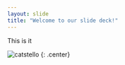 ```yaml
---
layout: slide
title: "Welcome to our slide deck!"
---
```


This is it

![catstello](https://octodex.github.com/images/catstello.png)
{: .center}
